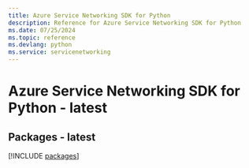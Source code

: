 ```yaml
---
title: Azure Service Networking SDK for Python
description: Reference for Azure Service Networking SDK for Python
ms.date: 07/25/2024
ms.topic: reference
ms.devlang: python
ms.service: servicenetworking
---
```

# Azure Service Networking SDK for Python - latest
## Packages - latest
[!INCLUDE [packages](service-networking-index.md)]